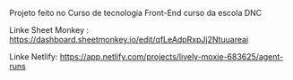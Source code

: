 Projeto feito no Curso de tecnologia Front-End  curso da escola DNC 

Linke Sheet Monkey : https://dashboard.sheetmonkey.io/edit/qfLeAdpRxpJj2Ntuuareai

Linke Netlify: https://app.netlify.com/projects/lively-moxie-683625/agent-runs


